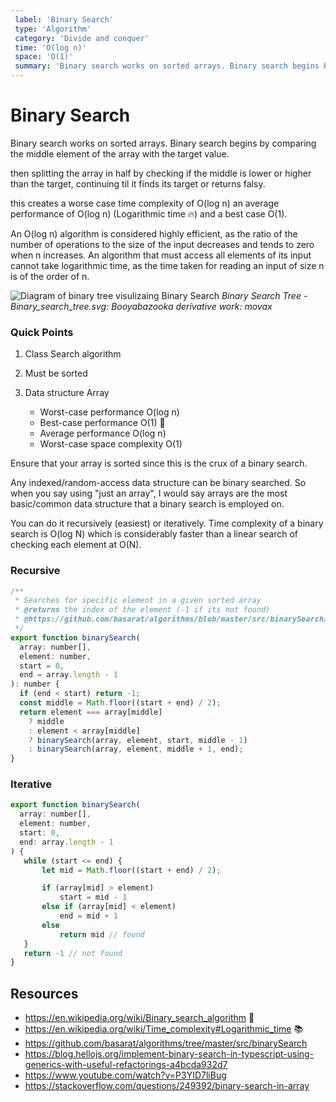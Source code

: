 ```yaml
---
 label: 'Binary Search'
 type: 'Algorithm'
 category: 'Divide and conquer'
 time: 'O(log n)'
 space: 'O(1)'
 summary: 'Binary search works on sorted arrays. Binary search begins by comparing the middle element of the array with the target value.'
---
```

# Binary Search

Binary search works on sorted arrays. Binary search begins by comparing the middle element of the array with the target value.

then splitting the array in half by checking if the middle is lower or higher than the target, continuing til it finds its target or returns falsy.

this creates a worse case time complexity of O(log n) an average performance of O(log n) (Logarithmic time 🔥) and a best case O(1).

An O(log n) algorithm is considered highly efficient, as the ratio of the number of operations to the size of the input decreases and tends to zero when n increases. An algorithm that must access all elements of its input cannot take logarithmic time, as the time taken for reading an input of size n is of the order of n.


![Diagram of binary tree visulizaing Binary Search](https://i.imgur.com/RJ6Xzyg.png)
_Binary Search Tree - Binary_search_tree.svg: Booyabazooka derivative work: movax_

### Quick Points

1.  Class Search algorithm
2.  Must be sorted
3.  Data structure Array

    - Worst-case performance O(log n)
    - Best-case performance O(1) 🚀
    - Average performance O(log n)
    - Worst-case space complexity O(1)


Ensure that your array is sorted since this is the crux of a binary search.

Any indexed/random-access data structure can be binary searched. So when you say using "just an array", I would say arrays are the most basic/common data structure that a binary search is employed on.

You can do it recursively (easiest) or iteratively. Time complexity of a binary search is O(log N) which is considerably faster than a linear search of checking each element at O(N).


### Recursive

```javascript
/**
 * Searches for specific element in a given sorted array
 * @returns the index of the element (-1 if its not found)
 * @https://github.com/basarat/algorithms/blob/master/src/binarySearch/binarySearch.ts
 */
export function binarySearch(
  array: number[],
  element: number,
  start = 0,
  end = array.length - 1
): number {
  if (end < start) return -1;
  const middle = Math.floor((start + end) / 2);
  return element === array[middle]
    ? middle
    : element < array[middle]
    ? binarySearch(array, element, start, middle - 1)
    : binarySearch(array, element, middle + 1, end);
}
```
### Iterative
```javascript
export function binarySearch(
  array: number[],
  element: number,
  start: 0,
  end: array.length - 1
) {
   while (start <= end) {
       let mid = Math.floor((start + end) / 2);

       if (array[mid] > element)
           start = mid - 1
       else if (array[mid] < element)
           end = mid + 1
       else
           return mid // found
   }
   return -1 // not found
}
```



## Resources

- https://en.wikipedia.org/wiki/Binary_search_algorithm 🤘
- https://en.wikipedia.org/wiki/Time_complexity#Logarithmic_time 📚
- https://github.com/basarat/algorithms/tree/master/src/binarySearch
- https://blog.hellojs.org/implement-binary-search-in-typescript-using-generics-with-useful-refactorings-a4bcda932d7
- https://www.youtube.com/watch?v=P3YID7liBug
- https://stackoverflow.com/questions/249392/binary-search-in-array
